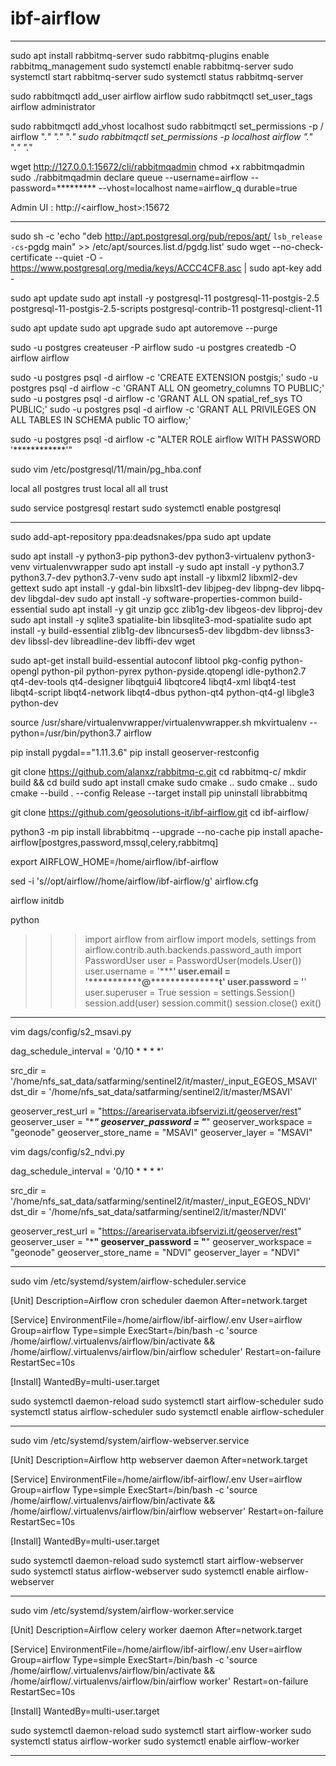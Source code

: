 # ibf-airflow

--------------------------------------------------------------------------------------------------------------------------------

sudo apt install rabbitmq-server
sudo rabbitmq-plugins enable rabbitmq_management
sudo systemctl enable rabbitmq-server
sudo systemctl start rabbitmq-server
sudo systemctl status rabbitmq-server

sudo rabbitmqctl add_user airflow airflow
sudo rabbitmqctl set_user_tags airflow administrator

sudo rabbitmqctl add_vhost localhost
sudo rabbitmqctl set_permissions -p / airflow ".*" ".*" ".*"
sudo rabbitmqctl set_permissions -p localhost airflow ".*" ".*" ".*"

wget http://127.0.0.1:15672/cli/rabbitmqadmin
chmod +x rabbitmqadmin
sudo ./rabbitmqadmin declare queue --username=airflow --password=********* --vhost=localhost name=airflow_q durable=true

Admin UI : http://<airflow_host>:15672

--------------------------------------------------------------------------------------------------------------------------------

sudo sh -c 'echo "deb http://apt.postgresql.org/pub/repos/apt/ `lsb_release -cs`-pgdg main" >> /etc/apt/sources.list.d/pgdg.list'
sudo wget --no-check-certificate --quiet -O - https://www.postgresql.org/media/keys/ACCC4CF8.asc | sudo apt-key add -

sudo apt update
sudo apt install -y postgresql-11 postgresql-11-postgis-2.5 postgresql-11-postgis-2.5-scripts postgresql-contrib-11 postgresql-client-11

sudo apt update
sudo apt upgrade
sudo apt autoremove --purge

sudo -u postgres createuser -P airflow
sudo -u postgres createdb -O airflow airflow

sudo -u postgres psql -d airflow -c 'CREATE EXTENSION postgis;'
sudo -u postgres psql -d airflow -c 'GRANT ALL ON geometry_columns TO PUBLIC;'
sudo -u postgres psql -d airflow -c 'GRANT ALL ON spatial_ref_sys TO PUBLIC;'
sudo -u postgres psql -d airflow -c 'GRANT ALL PRIVILEGES ON ALL TABLES IN SCHEMA public TO airflow;'

sudo -u postgres psql -d airflow -c "ALTER ROLE airflow WITH PASSWORD '************'"

sudo vim /etc/postgresql/11/main/pg_hba.conf

  local   all             postgres                                trust
  local   all             all                                     trust

sudo service postgresql restart
sudo systemctl enable postgresql

--------------------------------------------------------------------------------------------------------------------------------

sudo add-apt-repository ppa:deadsnakes/ppa
sudo apt update

sudo apt install -y python3-pip python3-dev python3-virtualenv python3-venv virtualenvwrapper
sudo apt install -y sudo apt install -y python3.7 python3.7-dev python3.7-venv
sudo apt install -y libxml2 libxml2-dev gettext
sudo apt install -y gdal-bin libxslt1-dev libjpeg-dev libpng-dev libpq-dev libgdal-dev
sudo apt install -y software-properties-common build-essential
sudo apt install -y git unzip gcc zlib1g-dev libgeos-dev libproj-dev
sudo apt install -y sqlite3 spatialite-bin libsqlite3-mod-spatialite
sudo apt install -y build-essential zlib1g-dev libncurses5-dev libgdbm-dev libnss3-dev libssl-dev libreadline-dev libffi-dev wget

sudo apt-get install build-essential autoconf libtool pkg-config python-opengl python-pil python-pyrex python-pyside.qtopengl idle-python2.7 qt4-dev-tools qt4-designer libqtgui4 libqtcore4 libqt4-xml libqt4-test libqt4-script libqt4-network libqt4-dbus python-qt4 python-qt4-gl libgle3 python-dev

source /usr/share/virtualenvwrapper/virtualenvwrapper.sh
mkvirtualenv --python=/usr/bin/python3.7 airflow

pip install pygdal=="1.11.3.6"
pip install geoserver-restconfig

git clone https://github.com/alanxz/rabbitmq-c.git
cd rabbitmq-c/
mkdir build && cd build
sudo apt install cmake
sudo cmake ..
sudo cmake ..
sudo cmake --build . --config Release --target install
pip uninstall librabbitmq

git clone https://github.com/geosolutions-it/ibf-airflow.git
cd ibf-airflow/

python3 -m pip install librabbitmq --upgrade --no-cache
pip install apache-airflow[postgres,password,mssql,celery,rabbitmq]

export AIRFLOW_HOME=/home/airflow/ibf-airflow

sed -i 's/\/opt\/airflow/\/home\/airflow\/ibf-airflow/g' airflow.cfg

airflow initdb

  python
  >>> import airflow
  >>> from airflow import models, settings
  >>> from airflow.contrib.auth.backends.password_auth import PasswordUser
  >>> user = PasswordUser(models.User())
  >>> user.username = '*************'
  >>> user.email = '***********@**************t'
  >>> user.password = '**********'
  >>> user.superuser = True
  >>> session = settings.Session()
  >>> session.add(user)
  >>> session.commit()
  >>> session.close()
  >>> exit()

--------------------------------------------------------------------------------------------------------------------------------

vim dags/config/s2_msavi.py

  dag_schedule_interval = '0/10 * * * *'

  src_dir = '/home/nfs_sat_data/satfarming/sentinel2/it/master/_input_EGEOS_MSAVI'
  dst_dir = '/home/nfs_sat_data/satfarming/sentinel2/it/master/MSAVI'

  geoserver_rest_url = "https://areariservata.ibfservizi.it/geoserver/rest"
  geoserver_user = "************"
  geoserver_password = "***********"
  geoserver_workspace = "geonode"
  geoserver_store_name = "MSAVI"
  geoserver_layer = "MSAVI"

vim dags/config/s2_ndvi.py

  dag_schedule_interval = '0/10 * * * *'

  src_dir = '/home/nfs_sat_data/satfarming/sentinel2/it/master/_input_EGEOS_NDVI'
  dst_dir = '/home/nfs_sat_data/satfarming/sentinel2/it/master/NDVI'

  geoserver_rest_url = "https://areariservata.ibfservizi.it/geoserver/rest"
  geoserver_user = "*************"
  geoserver_password = "************"
  geoserver_workspace = "geonode"
  geoserver_store_name = "NDVI"
  geoserver_layer = "NDVI"

--------------------------------------------------------------------------------------------------------------------------------
sudo vim /etc/systemd/system/airflow-scheduler.service

  [Unit]
  Description=Airflow cron scheduler daemon
  After=network.target

  [Service]
  EnvironmentFile=/home/airflow/ibf-airflow/.env
  User=airflow
  Group=airflow
  Type=simple
  ExecStart=/bin/bash -c 'source /home/airflow/.virtualenvs/airflow/bin/activate && /home/airflow/.virtualenvs/airflow/bin/airflow scheduler'
  Restart=on-failure
  RestartSec=10s

  [Install]
  WantedBy=multi-user.target

sudo systemctl daemon-reload
sudo systemctl start airflow-scheduler
sudo systemctl status airflow-scheduler
sudo systemctl enable airflow-scheduler

--------------------------------------------------------------------------------------------------------------------------------
sudo vim /etc/systemd/system/airflow-webserver.service

  [Unit]
  Description=Airflow http webserver daemon
  After=network.target

  [Service]
  EnvironmentFile=/home/airflow/ibf-airflow/.env
  User=airflow
  Group=airflow
  Type=simple
  ExecStart=/bin/bash -c 'source /home/airflow/.virtualenvs/airflow/bin/activate && /home/airflow/.virtualenvs/airflow/bin/airflow webserver'
  Restart=on-failure
  RestartSec=10s

  [Install]
  WantedBy=multi-user.target


sudo systemctl daemon-reload
sudo systemctl start airflow-webserver
sudo systemctl status airflow-webserver
sudo systemctl enable airflow-webserver

--------------------------------------------------------------------------------------------------------------------------------
sudo vim /etc/systemd/system/airflow-worker.service

  [Unit]
  Description=Airflow celery worker daemon
  After=network.target

  [Service]
  EnvironmentFile=/home/airflow/ibf-airflow/.env
  User=airflow
  Group=airflow
  Type=simple
  ExecStart=/bin/bash -c 'source /home/airflow/.virtualenvs/airflow/bin/activate && /home/airflow/.virtualenvs/airflow/bin/airflow worker'
  Restart=on-failure
  RestartSec=10s

  [Install]
  WantedBy=multi-user.target

sudo systemctl daemon-reload
sudo systemctl start airflow-worker
sudo systemctl status airflow-worker
sudo systemctl enable airflow-worker

--------------------------------------------------------------------------------------------------------------------------------
